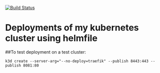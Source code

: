 [![Build Status](https://travis-ci.com/St0rmingBr4in/helmfile-deployments.svg?branch=master)](https://travis-ci.com/St0rmingBr4in/helmfile-deployments)

# Deployments of my kubernetes cluster using helmfile

##To test deployment on a test cluster:

```
k3d create --server-arg="--no-deploy=traefik" --publish 8443:443 --publish 8081:80
```
